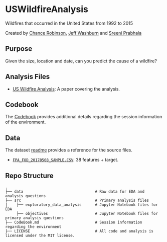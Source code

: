 # USWildfireAnalysis
Wildfires that occurred in the United States from 1992 to 2015

Created by [Chance Robinson](https://github.com/RobinsonCW), [Jeff Washburn](https://github.com/jwashbur65) and [Sreeni Prabhala](https://github.com/sreenip06)

## Purpose
Given the size, location and date, can you predict the cause of a wildfire?


## Analysis Files

* [US Wildfire Analysis](https://github.com/RobinsonCW/USWildfireAnalysis/blob/master/src/objectives/python/USWildfireAnalysis.ipynb): A paper covering the analysis.


## Codebook
The [Codebook](https://github.com/RobinsonCW/PUBGFinishPlacementAnalysis/blob/master/CodeBook.md) provides additional details regarding the session information of the environment.


## Data

The dataset [readme](https://github.com/RobinsonCW/USWildfireAnalysis/blob/master/data/README.md) provides a reference for the source files.

* [`FPA_FOD_20170508_SAMPLE.CSV`](https://github.com/RobinsonCW/USWildfireAnalysis/blob/master/data/FPA_FOD_20170508_SAMPLE.CSV):  38 features + target.


## Repo Structure
    .
    ├── data                                # Raw data for EDA and analysis questions
    ├── src                                 # Primary analysis files
    |    ├── exploratory_data_analysis      # Jupyter Notebook files for EDA
         ├── objectives                     # Jupyter Notebook files for primary analysis questions
    ├── CodeBook.md                         # Session information regarding the environment
    ├── LICENSE                             # All code and analysis is licensed under the MIT license.
